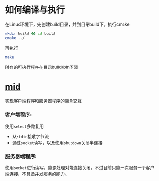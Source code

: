 # 如何编译与执行

在Linux环境下，先创建build目录，并到目录build下，执行cmake
```bash
mkdir build && cd build
cmake ../
```

再执行
```bash
make
```

所有的可执行程序在目录build/bin下面

# [mid](/mid/README.md)
实现客户端程序和服务器程序的简单交互
### 客户端程序:
使用`select`多路复用
- 从`stdin`接收字节流
- 通过`socket`读写，以及使用`shutdown`关闭半连接

### 服务器端程序:
使用`socket`进行读写，能够处理对端连接关闭，不过目前只能一次服务一个客户端连接，不具备并发服务的能力。



